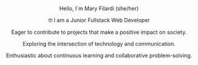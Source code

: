 <br/>
 <p align="center"> Hello, I´m Mary Filardi (she/her) </p>

<p align="center">🤓 I am a Junior Fullstack Web Developer </p>
     <p align="center"> Eager to contribute to projects that make a positive impact on society.</p>
        <p align="center"> Exploring the intersection of technology and communication.</p>
 <p align="center"> Enthusiastic about continuous learning and collaborative problem-solving.</p>
      

